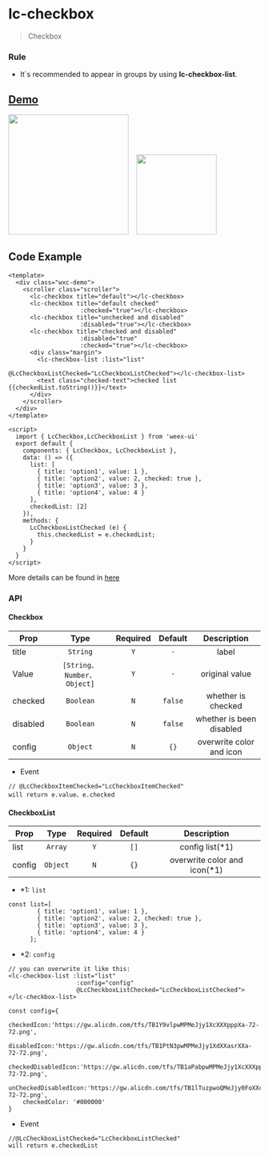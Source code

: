 # lc-checkbox 

> Checkbox

### Rule
- It`s recommended to appear in groups by using **lc-checkbox-list**.


## [Demo](https://h5.m.taobao.com/trip/lc-checkbox/index.html?_wx_tpl=https%3A%2F%2Fh5.m.taobao.com%2Ftrip%2Flc-checkbox%2Fdemo%2Findex.native-min.js)

<img src="https://gw.alipayobjects.com/zos/rmsportal/uvtUDCJtVFhvszyfsLBJ.gif" width="240"/>&nbsp;&nbsp;&nbsp;&nbsp;<img src="https://img.alicdn.com/tfs/TB1aLygSpXXXXXVXFXXXXXXXXXX-200-200.png" width="160"/>


## Code Example

```vue
<template>
  <div class="wxc-demo">
    <scroller class="scroller">
      <lc-checkbox title="default"></lc-checkbox>
      <lc-checkbox title="default checked"
                    :checked="true"></lc-checkbox>
      <lc-checkbox title="unchecked and disabled"
                    :disabled="true"></lc-checkbox>
      <lc-checkbox title="checked and disabled"
                    :disabled="true"
                    :checked="true"></lc-checkbox>
      <div class="margin">
        <lc-checkbox-list :list="list"
                           @LcCheckboxListChecked="LcCheckboxListChecked"></lc-checkbox-list>
        <text class="checked-text">checked list {{checkedList.toString()}}</text>
      </div>
    </scroller>
  </div>
</template>

<script>
  import { LcCheckbox,LcCheckboxList } from 'weex-ui'
  export default {
    components: { LcCheckbox, LcCheckboxList },
    data: () => ({
      list: [
        { title: 'option1', value: 1 },
        { title: 'option2', value: 2, checked: true },
        { title: 'option3', value: 3 },
        { title: 'option4', value: 4 }
      ],
      checkedList: [2]
    }),
    methods: {
      LcCheckboxListChecked (e) {
        this.checkedList = e.checkedList;
      }
    }
  }
</script>

```

More details can be found in [here](https://github.com/alibaba/weex-ui/blob/master/example/checkbox/index.vue)


### API
#### Checkbox
| Prop | Type | Required | Default | Description |
| ---- |:----:|:---:|:-------:| :----------:|
| title | `String` | `Y` | `-` |  label |
| Value | `[String、Number、Object]` | `Y` | `-` | original value |
| checked | `Boolean` | `N` | `false` | whether is checked |
| disabled | `Boolean` | `N` | `false` | whether is been disabled |
| config | `Object` | `N` | `{}` | overwrite color and icon|

- Event
```
// @LcCheckboxItemChecked="LcCheckboxItemChecked"
will return e.value、e.checked
```

#### CheckboxList
| Prop | Type | Required | Default | Description |
| ---- |:----:|:---:|:-------:| :----------:|
| list | `Array` | `Y` | `[]` | config list(*1) |
| config | `Object` | `N` | `{}` | overwrite color and icon(*1)|


- *1: `list`
```
const list=[
        { title: 'option1', value: 1 },
        { title: 'option2', value: 2, checked: true },
        { title: 'option3', value: 3 },
        { title: 'option4', value: 4 }
      ];
```

- *2: `config`

```
// you can overwrite it like this:
<lc-checkbox-list :list="list"
                   :config="config"
                   @LcCheckboxListChecked="LcCheckboxListChecked"></lc-checkbox-list>

const config={
    checkedIcon:'https://gw.alicdn.com/tfs/TB1Y9vlpwMPMeJjy1XcXXXpppXa-72-72.png',
    disabledIcon:'https://gw.alicdn.com/tfs/TB1PtN3pwMPMeJjy1XdXXasrXXa-72-72.png',
    checkedDisabledIcon:'https://gw.alicdn.com/tfs/TB1aPabpwMPMeJjy1XcXXXpppXa-72-72.png',
    unCheckedDisabledIcon:'https://gw.alicdn.com/tfs/TB1lTuzpwoQMeJjy0FoXXcShVXa-72-72.png',
    checkedColor: '#000000'
}
```


- Event
```
//@LcCheckboxListChecked="LcCheckboxListChecked"
will return e.checkedList
```
